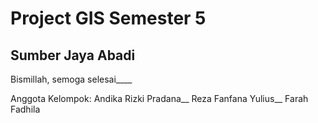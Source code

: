 # Project GIS Semester 5

## Sumber Jaya Abadi

Bismillah, semoga selesai____

Anggota Kelompok:
Andika Rizki Pradana__
Reza Fanfana Yulius__
Farah Fadhila
